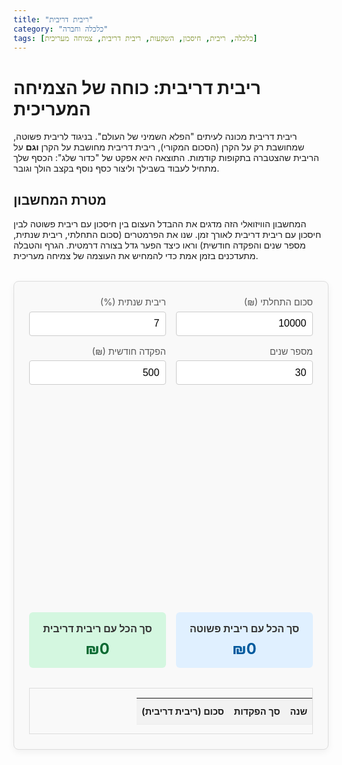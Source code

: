 ```yaml
---
title: "ריבית דריבית"
category: "כלכלה וחברה"
tags: [כלכלה, ריבית, חיסכון, השקעות, ריבית דריבית, צמיחה מעריכית]
---
```


# ריבית דריבית: כוחה של הצמיחה המעריכית

ריבית דריבית מכונה לעיתים "הפלא השמיני של העולם". בניגוד לריבית פשוטה, שמחושבת רק על הקרן (הסכום המקורי), ריבית דריבית מחושבת על הקרן **וגם** על הריבית שהצטברה בתקופות קודמות. התוצאה היא אפקט של "כדור שלג": הכסף שלך מתחיל לעבוד בשבילך וליצור כסף נוסף בקצב הולך וגובר.

## מטרת המחשבון

המחשבון הוויזואלי הזה מדגים את ההבדל העצום בין חיסכון עם ריבית פשוטה לבין חיסכון עם ריבית דריבית לאורך זמן. שנו את הפרמטרים (סכום התחלתי, ריבית שנתית, מספר שנים והפקדה חודשית) וראו כיצד הפער גדל בצורה דרמטית. הגרף והטבלה מתעדכנים בזמן אמת כדי להמחיש את העוצמה של צמיחה מעריכית.

<!-- Compound Interest Calculator App -->
<div id="compoundInterestApp">
  <div class="controls">
    <div class="control-group">
      <label for="initialAmount">סכום התחלתי (₪)</label>
      <input type="number" id="initialAmount" value="10000" min="0">
    </div>
    <div class="control-group">
      <label for="annualRate">ריבית שנתית (%)</label>
      <input type="number" id="annualRate" value="7" min="0" step="0.1">
    </div>
    <div class="control-group">
      <label for="years">מספר שנים</label>
      <input type="number" id="years" value="30" min="1" max="50">
    </div>
    <div class="control-group">
      <label for="monthlyContribution">הפקדה חודשית (₪)</label>
      <input type="number" id="monthlyContribution" value="500" min="0">
    </div>
  </div>
  <div class="outputs">
    <div class="chart-container">
      <canvas id="interestChart"></canvas>
    </div>
    <div class="summary">
      <div class="summary-item simple">
        <h4>סך הכל עם ריבית פשוטה</h4>
        <p id="simpleTotal">₪0</p>
      </div>
      <div class="summary-item compound">
        <h4>סך הכל עם ריבית דריבית</h4>
        <p id="compoundTotal">₪0</p>
      </div>
    </div>
    <div class="table-container">
      <table>
        <thead>
          <tr>
            <th>שנה</th>
            <th>סך הפקדות</th>
            <th>סכום (ריבית דריבית)</th>
          </tr>
        </thead>
        <tbody id="resultsTable">
        </tbody>
      </table>
    </div>
  </div>
</div>

<style>
  #compoundInterestApp {
    font-family: -apple-system, BlinkMacSystemFont, "Segoe UI", Roboto, Helvetica, Arial, sans-serif;
    max-width: 800px;
    margin: 2rem auto;
    padding: 1.5rem;
    background-color: #f9f9f9;
    border: 1px solid #ddd;
    border-radius: 8px;
    box-shadow: 0 4px 12px rgba(0,0,0,0.05);
    direction: rtl;
  }
  .controls {
    display: grid;
    grid-template-columns: repeat(auto-fit, minmax(150px, 1fr));
    gap: 1rem;
    margin-bottom: 2rem;
  }
  .control-group {
    display: flex;
    flex-direction: column;
  }
  .control-group label {
    font-size: 0.9rem;
    color: #555;
    margin-bottom: 0.4rem;
  }
  .control-group input {
    width: 100%;
    padding: 0.6rem;
    border: 1px solid #ccc;
    border-radius: 4px;
    font-size: 1rem;
    box-sizing: border-box;
  }
  .outputs {
    width: 100%;
  }
  .chart-container {
    position: relative;
    height: 300px;
    margin-bottom: 2rem;
  }
  .summary {
    display: flex;
    justify-content: space-around;
    text-align: center;
    margin-bottom: 2rem;
    gap: 1rem;
  }
  .summary-item {
    flex: 1;
    padding: 1rem;
    border-radius: 6px;
  }
  .summary-item.simple {
    background-color: #e0f0ff;
  }
  .summary-item.compound {
    background-color: #d4f7e0;
  }
  .summary h4 {
    margin: 0 0 0.5rem 0;
    font-size: 1rem;
    color: #333;
  }
  .summary p {
    margin: 0;
    font-size: 1.5rem;
    font-weight: bold;
  }
  .summary-item.simple p { color: #005a9e; }
  .summary-item.compound p { color: #0d6a33; }
  .table-container {
    max-height: 300px;
    overflow-y: auto;
    border: 1px solid #ddd;
  }
  table {
    width: 100%;
    border-collapse: collapse;
    font-size: 0.9rem;
  }
  th, td {
    text-align: center;
    padding: 0.75rem 0.5rem;
    border-bottom: 1px solid #eee;
  }
  thead th {
    background-color: #f2f2f2;
    position: sticky;
    top: 0;
  }
  tbody tr:nth-child(even) {
    background-color: #f9f9f9;
  }
  @media (max-width: 600px) {
    #compoundInterestApp {
        padding: 1rem;
    }
    .summary {
        flex-direction: column;
    }
  }
</style>

<script>
document.addEventListener('DOMContentLoaded', () => {
    const initialAmountInput = document.getElementById('initialAmount');
    const annualRateInput = document.getElementById('annualRate');
    const yearsInput = document.getElementById('years');
    const monthlyContributionInput = document.getElementById('monthlyContribution');
    const resultsTableBody = document.getElementById('resultsTable');
    const simpleTotalEl = document.getElementById('simpleTotal');
    const compoundTotalEl = document.getElementById('compoundTotal');

    const canvas = document.getElementById('interestChart');
    const ctx = canvas.getContext('2d');
    let chartInstance = null;

    function calculateAndDisplay() {
        const principal = parseFloat(initialAmountInput.value) || 0;
        const annualRate = parseFloat(annualRateInput.value) / 100 || 0;
        const years = parseInt(yearsInput.value) || 0;
        const monthlyContribution = parseFloat(monthlyContributionInput.value) || 0;

        let compoundFutureValue = principal;
        let simpleInterestTotal = principal;
        let totalContributions = principal;
        
        const compoundData = [];
        const simpleData = [];
        const labels = [];
        const contributionData = [];

        for (let i = 1; i <= years; i++) {
            let yearlyContribution = monthlyContribution * 12;
            let compoundInterestForYear = (compoundFutureValue + yearlyContribution) * annualRate;
            compoundFutureValue += yearlyContribution + compoundInterestForYear;

            simpleInterestTotal += (principal + (i * yearlyContribution)) * annualRate + yearlyContribution;
            totalContributions += yearlyContribution;

            labels.push(`שנה ${i}`);
            compoundData.push(compoundFutureValue);
            simpleData.push(simpleInterestTotal);
            contributionData.push(totalContributions);
        }

        updateTable(years, principal, monthlyContribution, compoundData);
        updateSummary(simpleInterestTotal, compoundFutureValue);
        drawChart(labels, compoundData, simpleData, contributionData);
    }
    
    function updateSummary(simple, compound) {
        const formatCurrency = (val) => `₪${Math.round(val).toLocaleString()}`;
        simpleTotalEl.textContent = formatCurrency(simple);
        compoundTotalEl.textContent = formatCurrency(compound);
    }

    function updateTable(years, principal, monthlyContribution, compoundValues) {
        resultsTableBody.innerHTML = '';
        for (let i = 0; i < years; i++) {
            const year = i + 1;
            const totalDeposits = principal + (monthlyContribution * 12 * year);
            const row = `
                <tr>
                    <td>${year}</td>
                    <td>${Math.round(totalDeposits).toLocaleString()}</td>
                    <td>${Math.round(compoundValues[i]).toLocaleString()}</td>
                </tr>
            `;
            resultsTableBody.innerHTML += row;
        }
    }
    
    function drawChart(labels, compoundData, simpleData, contributionData) {
        const parent = canvas.parentElement;
        canvas.width = parent.clientWidth;
        canvas.height = parent.clientHeight;

        ctx.clearRect(0, 0, canvas.width, canvas.height);
        
        const allValues = [...compoundData, ...simpleData, ...contributionData];
        const maxValue = Math.max(...allValues);
        const padding = 50;
        const chartWidth = canvas.width - padding * 2;
        const chartHeight = canvas.height - padding * 2;
        const xStep = chartWidth / (labels.length - 1 || 1);
        const yStep = chartHeight / maxValue;

        const plot = (data, color) => {
            ctx.beginPath();
            ctx.strokeStyle = color;
            ctx.lineWidth = 3;
            ctx.moveTo(padding, canvas.height - padding - data[0] * yStep);
            data.forEach((point, i) => {
                ctx.lineTo(padding + i * xStep, canvas.height - padding - point * yStep);
            });
            ctx.stroke();
        };

        // Draw Axes
        ctx.beginPath();
        ctx.strokeStyle = '#aaa';
        ctx.lineWidth = 1;
        // Y-Axis
        ctx.moveTo(padding, padding / 2);
        ctx.lineTo(padding, canvas.height - padding);
        // X-Axis
        ctx.lineTo(canvas.width - padding / 2, canvas.height - padding);
        ctx.stroke();

        // Draw data lines
        plot(simpleData, '#3b82f6'); // Blue for simple
        plot(compoundData, '#16a34a'); // Green for compound
        plot(contributionData, '#888'); // Gray for contributions

        // Draw Legend
        const drawLegendItem = (text, color, x, y) => {
             ctx.fillStyle = color;
             ctx.fillRect(x, y - 10, 10, 10);
             ctx.fillStyle = '#333';
             ctx.font = '12px Arial';
             ctx.fillText(text, x + 15, y);
        };
        drawLegendItem('ריבית דריבית', '#16a34a', padding, 20);
        drawLegendItem('ריבית פשוטה', '#3b82f6', padding + 120, 20);
        drawLegendItem('סך הפקדות', '#888', padding + 240, 20);
    }

    [initialAmountInput, annualRateInput, yearsInput, monthlyContributionInput].forEach(input => {
        input.addEventListener('input', calculateAndDisplay);
    });
    
    // Initial calculation on load
    calculateAndDisplay();
});
</script>